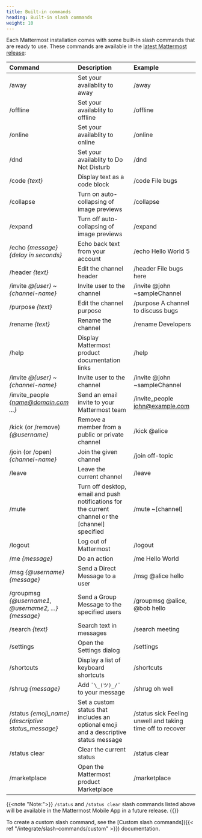 ```yaml
---
title: Built-in commands
heading: Built-in slash commands
weight: 10
---
```

Each Mattermost installation comes with some built-in slash commands that are ready to use. These commands are available in the [latest Mattermost release](https://mattermost.com/download):

| Command                                               | Description                                                                                       | Example                                                    |
|:------------------------------------------------------|:--------------------------------------------------------------------------------------------------|:-----------------------------------------------------------|
| /away                                                 | Set your availablity to away                                                                      | /away                                                      |
| /offline                                              | Set your availablity to offline                                                                   | /offline                                                   |
| /online                                               | Set your availablity to online                                                                    | /online                                                    |
| /dnd                                                  | Set your availablity to Do Not Disturb                                                            | /dnd                                                       |
| /code *{text}*                                        | Display text as a code block                                                                      | /code File bugs                                            |
| /collapse                                             | Turn on auto-collapsing of image previews                                                         | /collapse                                                  |
| /expand                                               | Turn off auto-collapsing of image previews                                                        | /expand                                                    |
| /echo *{message}* *{delay in seconds}*                | Echo back text from your account                                                                  | /echo Hello World 5                                        |
| /header *{text}*                                      | Edit the channel header                                                                           | /header File bugs here                                     |
| /invite *@{user}* *~{channel-name}*                   | Invite user to the channel                                                                        | /invite @john ~sampleChannel                               |
| /purpose *{text}*                                     | Edit the channel purpose                                                                          | /purpose A channel to discuss bugs                         |
| /rename *{text}*                                      | Rename the channel                                                                                | /rename Developers                                         |
| /help                                                 | Display Mattermost product documentation links                                                    | /help                                                      |
| /invite *@{user}* *~{channel-name}*                   | Invite user to the channel                                                                        | /invite @john ~sampleChannel                               |
| /invite_people *{name@domain.com ...}*                | Send an email invite to your Mattermost team                                                      | /invite_people john@example.com                            |
| /kick (or /remove) *{@username}*                      | Remove a member from a public or private channel                                                  | /kick @alice                                               |
| /join (or /open) *{channel-name}*                     | Join the given channel                                                                            | /join off-topic                                            |
| /leave                                                | Leave the current channel                                                                         | /leave                                                     |
| /mute                                                 | Turn off desktop, email and push notifications for the current channel or the [channel] specified | /mute ~[channel]                                           |
| /logout                                               | Log out of Mattermost                                                                             | /logout                                                    |
| /me *{message}*                                       | Do an action                                                                                      | /me Hello World                                            |
| /msg *{@username}* *{message}*                        | Send a Direct Message to a user                                                                   | /msg @alice hello                                          |
| /groupmsg *{@username1, @username2, ...}* *{message}* | Send a Group Message to the specified users                                                       | /groupmsg @alice, @bob hello                               |
| /search *{text}*                                      | Search text in messages                                                                           | /search meeting                                            |
| /settings                                             | Open the Settings dialog                                                                          | /settings                                                  |
| /shortcuts                                            | Display a list of keyboard shortcuts                                                              | /shortcuts                                                 |
| /shrug *{message}*                                    | Add `¯\_(ツ)_/¯` to your message                                                                   | /shrug oh well                                             |
| /status *{emoji_name}* *{descriptive status_message}* | Set a custom status that includes an optional emoji and a descriptive status message              | /status sick Feeling unwell and taking time off to recover |
| /status clear                                         | Clear the current status                                                                          | /status clear
| /marketplace                                          | Open the Mattermost product Marketplace                                                           | /marketplace

{{<note "Note:">}}
`/status` and `/status clear` slash commands listed above will be available in the Mattermost Mobile App in a future release.
{{</note>}}

To create a custom slash command, see the [Custom slash commands]({{< ref "/integrate/slash-commands/custom" >}}) documentation.
